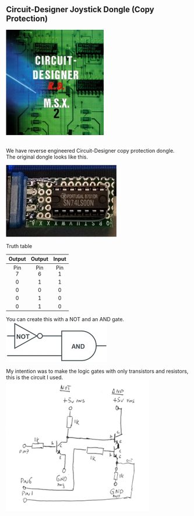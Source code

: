 ## Circuit-Designer Joystick Dongle (Copy Protection)


![Circuit-Designer.](https://raw.githubusercontent.com/LarsThe18Th/Small-Projects/refs/heads/master/MSX/Hardware/Circuit-Designer_JoyDongle/CD_front.jpg)

<br>  
We have reverse engineered Circuit-Designer copy protection dongle.<br>
The original dongle looks like this.  

![The original dongle looks like this.](https://raw.githubusercontent.com/LarsThe18Th/Small-Projects/refs/heads/master/MSX/Hardware/Circuit-Designer_JoyDongle/Original_Dongle.jpg)

Truth table

| Output | Output | Input |  
| :------------: | :------------: | :------------:|
| Pin<br> 7 | Pin<br> 6 | Pin<br> 1 | 
| 0 | 1 | 1 | 
| 0 | 0 | 0 | 
| 0 | 1 | 0 | 
| 0 | 1 | 0 |  

 
You can create this with a NOT and an AND gate.   
![You can create this with a NOT and an AND gate.](https://raw.githubusercontent.com/LarsThe18Th/Small-Projects/refs/heads/master/MSX/Hardware/Circuit-Designer_JoyDongle/notand.png)

My intention was to make the logic gates with only transistors and resistors, this is the circuit I used.
![Schematic.](https://raw.githubusercontent.com/LarsThe18Th/Small-Projects/refs/heads/master/MSX/Hardware/Circuit-Designer_JoyDongle/Schematic.jpg)